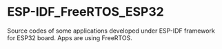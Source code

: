 # ESP-IDF_FreeRTOS_ESP32
Source codes of some applications developed under ESP-IDF framework for ESP32 board. Apps are using FreeRTOS.
